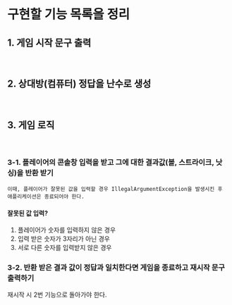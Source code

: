 
#  구현할 기능 목록을 정리
## 1. 게임 시작 문구 출력
<br>

## 2. 상대방(컴퓨터) 정답을 난수로 생성
<br>

## 3. 게임 로직
<br>

### 3-1. 플레이어의 콘솔창 입력을 받고 그에 대한 결과값(볼, 스트라이크, 낫싱)을 반환 받기
    이때, 플레이어가 잘못된 값을 입력할 경우 IllegalArgumentException을 발생시킨 후 애플리케이션은 종료되어야 한다.
#### 잘못된 값 입력?
1) 플레이어가 숫자를 입력하지 않은 경우   
2) 입력 받은 숫자가 3자리가 아닌 경우  
3) 서로 다른 숫자를 입력받지 않은 경우

### 3-2. 반환 받은 결과 값이 정답과 일치한다면 게임을 종료하고 재시작 문구 출력하기
재시작 시 2번 기능으로 돌아가야 한다.


